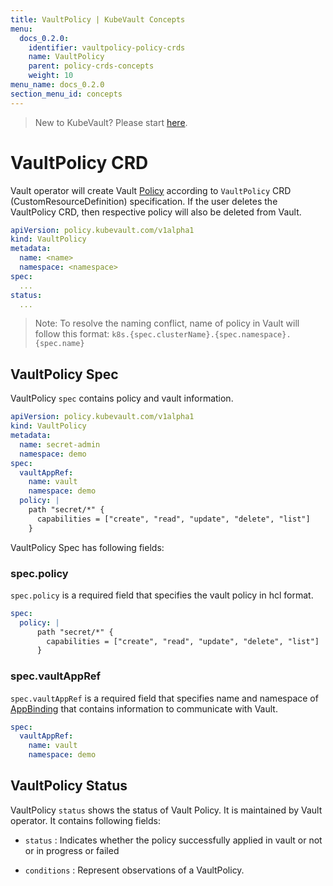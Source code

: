 ```yaml
---
title: VaultPolicy | KubeVault Concepts
menu:
  docs_0.2.0:
    identifier: vaultpolicy-policy-crds
    name: VaultPolicy
    parent: policy-crds-concepts
    weight: 10
menu_name: docs_0.2.0
section_menu_id: concepts
---
```


> New to KubeVault? Please start [here](/docs/concepts/README.md).

# VaultPolicy CRD

Vault operator will create Vault [Policy](https://www.vaultproject.io/docs/concepts/policies.html) according to `VaultPolicy` CRD (CustomResourceDefinition) specification. If the user deletes the VaultPolicy CRD, then respective policy will also be deleted from Vault.

```yaml
apiVersion: policy.kubevault.com/v1alpha1
kind: VaultPolicy
metadata:
  name: <name>
  namespace: <namespace>
spec:
  ...
status:
  ...
```

> Note: To resolve the naming conflict, name of policy in Vault will follow this format: `k8s.{spec.clusterName}.{spec.namespace}.{spec.name}`

## VaultPolicy Spec

VaultPolicy `spec` contains policy and vault information.

```yaml
apiVersion: policy.kubevault.com/v1alpha1
kind: VaultPolicy
metadata:
  name: secret-admin
  namespace: demo
spec:
  vaultAppRef:
    name: vault
    namespace: demo
  policy: |
    path "secret/*" {
      capabilities = ["create", "read", "update", "delete", "list"]
    }
```

VaultPolicy Spec has following fields:

### spec.policy

`spec.policy` is a required field that specifies the vault policy in hcl format.

```yaml
spec:
  policy: |
      path "secret/*" {
        capabilities = ["create", "read", "update", "delete", "list"]
      }
```

### spec.vaultAppRef

`spec.vaultAppRef` is a required field that specifies name and namespace of [AppBinding](/docs/concepts/vault-server-crds/auth-methods/appbinding.md) that contains information to communicate with Vault.

```yaml
spec:
  vaultAppRef:
    name: vault
    namespace: demo
```

## VaultPolicy Status

VaultPolicy `status` shows the status of Vault Policy. It is maintained by Vault operator. It contains following fields:

- `status` : Indicates whether the policy successfully applied in vault or not or in progress or failed

- `conditions` : Represent observations of a VaultPolicy.
